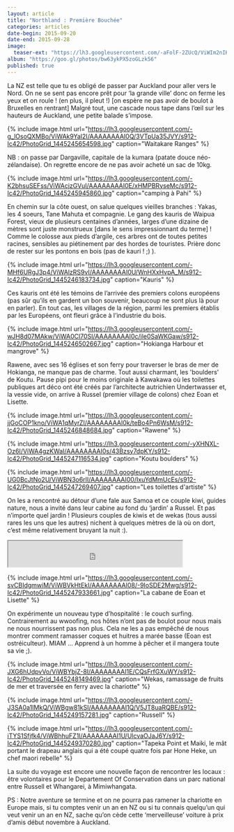 ```yaml
---
layout: article
title: "Northland : Première Bouchée"
categories: articles
date-begin: 2015-09-20
date-end: 2015-09-28
image: 
  teaser-ext: "https://lh3.googleusercontent.com/-aFolF-2ZUcQ/ViWIm2nIKRI/AAAAAAAAJGI/C87RaW_JJzw/s912-Ic42/upload_-1.jpg"
album: "https://goo.gl/photos/bw63ykPX5zoGLzk56"
published: true
---
```


La NZ est telle que tu es obligé de passer par Auckland pour aller vers le Nord. On ne se sent pas encore prêt pour ‘la grande ville’ donc on ferme les yeux et on roule ! (en plus, il pleut !)   [on espère ne pas avoir de boulot à Bruxelles en rentrant] Malgré tout, une cascade nous tape dans l’œil sur les hauteurs de Auckland, une petite balade s’impose.

{% include image.html url="https://lh3.googleusercontent.com/-g_lOsoQXMBo/ViWAk9YaI2I/AAAAAAAAI0Q/3VTpUa35JVY/s912-Ic42/PhotoGrid_1445245654598.jpg" caption="Waitakare Ranges" %}

NB : on passe par Dargaville, capitale de la kumara (patate douce néo-zélandaise). On regrette encore de ne pas avoir acheté un sac de 10kg.

{% include image.html url="https://lh3.googleusercontent.com/-K2bhsuSEFss/ViWAcjzGVuI/AAAAAAAAI0E/xHMPBRyseMc/s912-Ic42/PhotoGrid_1445245945860.jpg" caption="camping à Pahi" %}

En chemin sur la côte ouest, on salue quelques vieilles branches : Yakas, les 4 soeurs, Tane Mahuta et compagnie.  Le gang des kauris de Waipua Forest, vieux de plusieurs centaines d’années, larges d’une dizaine de mètres sont juste monstrueux [dans le sens impressionnant du terme] ! Comme le colosse aux pieds d’argile, ces arbres ont de toutes petites racines, sensibles au piétinement par des hordes de touristes. Prière donc de rester sur les pontons en bois (pas de kauri ! ;) ).

{% include image.html url="https://lh3.googleusercontent.com/-MHf6URgJ3p4/ViWAlzRS9vI/AAAAAAAAI0U/WnHXxHvpA_M/s912-Ic42/PhotoGrid_1445246183734.jpg" caption="Kauris" %}

Ces kauris ont été les témoins de l’arrivée des premiers colons européens (pas sûr qu’ils en gardent un bon souvenir, beaucoup ne sont plus là pour en parler). En tout cas, les villages de la région, parmi les premiers établis par les Européens, ont fleuri grâce à l’industrie du bois.

{% include image.html url="https://lh3.googleusercontent.com/-wJH8d07MAkw/ViWA0Cl70SI/AAAAAAAAI0c/jle0SaWKGaw/s912-Ic42/PhotoGrid_1445246502667.jpg" caption="Hokianga Harbour et mangrove" %}

Rawene, avec ses 16 églises et son ferry pour traverser le bras de mer de Hokianga, ne manque pas de charme. Tout aussi charmant, les 'boulders' de Koutu. Pause pipi pour le moins originale à Kawakawa où les toilettes publiques art déco ont été créés par l’architecte autrichien Undertwasser et, la vessie vide, on arrive à Russel (premier village de colons) chez Eoan et Lisette.

{% include image.html url="https://lh3.googleusercontent.com/-jjGoCOP1kno/ViWA1qMyrZI/AAAAAAAAI0k/teBo4Pn6WsM/s912-Ic42/PhotoGrid_1445246848684.jpg" caption="Rawene" %}

{% include image.html url="https://lh3.googleusercontent.com/-yXHNXL-Oz6I/ViWA4gzKWaI/AAAAAAAAI0s/43Bzsy7dpKY/s912-Ic42/PhotoGrid_1445247116534.jpg" caption="Koutu boulders" %}

{% include image.html url="https://lh3.googleusercontent.com/-UG0BcJtNo2U/ViWBN3o6rII/AAAAAAAAI00/IxuYdMmUcEs/s912-Ic42/PhotoGrid_1445247269407.jpg" caption="Les toilettes d'artiste" %}

On les a rencontré au détour d’une fale aux Samoa et ce couple kiwi, guides nature, nous a invité dans leur cabine au fond du ‘jardin’  a Russel. Et pas n’importe quel  jardin ! Plusieurs couples de kiwis et de wekas (tous aussi rares les uns que les autres) nichent à quelques mètres de là où on dort, c’est même relativement bruyant la nuit :).

<iframe src="https://drive.google.com/file/d/0BzIZ3dfuz-CENlMwT2plcmVIUDg/preview" width="400" height="60">
</iframe>

{% include image.html url="https://lh3.googleusercontent.com/-svCBIdgmwiM/ViWBVkHtEkI/AAAAAAAAI08/-9IoSDE2Mwg/s912-Ic42/PhotoGrid_1445247933661.jpg" caption="La cabane de Eoan et Lisette" %}

On expérimente un nouveau type d’hospitalité : le couch surfing. Contrairement au wwoofing, nos hôtes n’ont pas de boulot pour nous mais ne nous nourrissent pas non plus. Cela ne les a pas empêché de nous montrer comment ramasser coques et huitres a marée basse (Eoan est ostréiculteur). MIAM …  Apprend à un homme à pêcher et il mangera toute sa vie ;).

{% include image.html url="https://lh3.googleusercontent.com/-JXG6hUdpvVo/ViWBYbjZ-8I/AAAAAAAAI1E/CQsFrfGXuWY/s912-Ic42/PhotoGrid_1445248149469.jpg" caption="Wekas, ramassage de fruits de mer et traversée en ferry avec la chariotte" %}

{% include image.html url="https://lh3.googleusercontent.com/-J3SA0a1IMkQ/ViWBgw81kSI/AAAAAAAAI1Q/V5JT8uaRQBE/s912-Ic42/PhotoGrid_1445249157281.jpg" caption="Russell" %}

{% include image.html url="https://lh3.googleusercontent.com/-iTYS1Sfjfk4/ViWBhhuFZ1I/AAAAAAAAI1U/UlcvaOJaJ6Y/s912-Ic42/PhotoGrid_1445249370280.jpg" caption="Tapeka Point et Maiki, le mât portant le drapeau anglais qui a été coupé quatre fois par Hone Heke, un chef maori rebelle" %}

La suite du voyage est encore une nouvelle façon de rencontrer les locaux : être volontaires pour le Departement  Of Conservation dans un parc national entre Russell et Whangarei, à Mimiwhangata.

PS : Notre aventure se termine et on ne pourra pas ramener la chariotte en Europe mais, si tu comptes venir un an en NZ ou si tu connais quelqu’un qui veut venir un an en NZ, sache qu’on cède cette ‘merveilleuse’ voiture à prix d’amis début novembre à Auckland.
